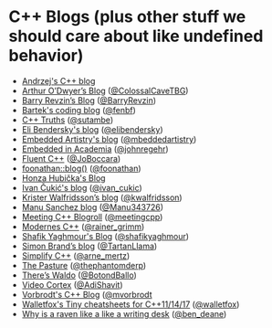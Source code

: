# C++ Blogs (plus other stuff we should care about like undefined behavior)

- [Andrzej's C++ blog](https://akrzemi1.wordpress.com/)
- [Arthur O’Dwyer’s Blog](https://quuxplusone.github.io/blog/) ([@ColossalCaveTBG](https://twitter.com/ColossalCaveTBG))
- [Barry Revzin’s Blog](https://brevzin.github.io/) ([@BarryRevzin](https://twitter.com/BarryRevzin))
- [Bartek's coding blog](https://www.bfilipek.com/) ([@fenbf](https://twitter.com/fenbf))
- [C++ Truths](http://cpptruths.blogspot.com/) ([@sutambe](https://twitter.com/sutambe))
- [Eli Bendersky's blog](https://eli.thegreenplace.net/) ([@elibendersky](https://twitter.com/elibendersky))
- [Embedded Artistry's blog](https://embeddedartistry.com/blog) ([@mbeddedartistry](https://twitter.com/mbeddedartistry))
- [Embedded in Academia](https://blog.regehr.org/) ([@johnregehr](https://twitter.com/johnregehr))
- [Fluent C++](http://www.fluentcpp.com/) ([@JoBoccara](https://twitter.com/JoBoccara))
- [foonathan::blog()](https://foonathan.net/) ([@foonathan](https://twitter.com/foonathan))
- [Honza Hubička's Blog](http://hubicka.blogspot.com/)
- [Ivan Čukić's blog](https://cukic.co/blog/) ([@ivan_cukic](https://twitter.com/ivan_cukic))
- [Krister Walfridsson’s blog](https://kristerw.blogspot.com/) ([@kwalfridsson](https://twitter.com/kwalfridsson))
- [Manu Sanchez blog](https://manu343726.github.io/) ([@Manu343726](https://twitter.com/Manu343726))
- [Meeting C++ Blogroll](https://www.meetingcpp.com/blog/blogroll/) ([@meetingcpp](https://twitter.com/meetingcpp))
- [Modernes C++](https://www.modernescpp.com/) ([@rainer_grimm](https://twitter.com/rainer_grimm))
- [Shafik Yaghmour's Blog](https://shafik.github.io/) ([@shafikyaghmour](https://twitter.com/shafikyaghmour))
- [Simon Brand’s blog](https://blog.tartanllama.xyz/) ([@TartanLlama](https://twitter.com/TartanLlama))
- [Simplify C++](https://arne-mertz.de/) ([@arne_mertz](https://twitter.com/arne_mertz))
- [The Pasture](https://thephd.github.io/) ([@thephantomderp](https://twitter.com/thephantomderp))
- [There’s Waldo](https://botondballo.wordpress.com/) ([@BotondBallo](https://twitter.com/BotondBallo))
- [Video Cortex](http://videocortex.io/) ([@AdiShavit](https://twitter.com/AdiShavit))
- [Vorbrodt's C++ Blog](https://vorbrodt.blog/) ([@mvorbrodt](https://twitter.com/mvorbrodt/)
- [Walletfox's Tiny cheatsheets for C++11/14/17](https://www.walletfox.com/course/cheatsheets_cpp.php) ([@walletfox](https://twitter.com/walletfox))
- [Why is a raven like a like a writing desk](http://www.elbeno.com/blog/) ([@ben_deane](https://twitter.com/ben_deane))
